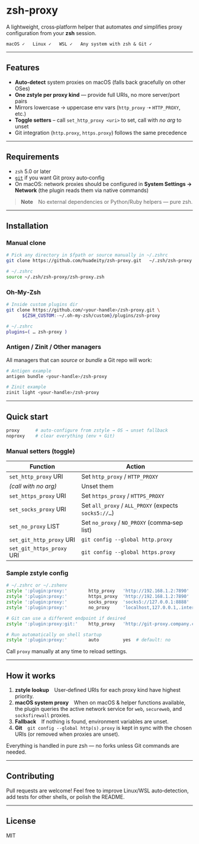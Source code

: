 # zsh‑proxy

A lightweight, cross‑platform helper that automates *and* simplifies proxy configuration from your **zsh** session.

```text
macOS ✓   Linux ✓   WSL ✓   Any system with zsh & Git ✓
```

---

## Features

* **Auto‑detect** system proxies on macOS (falls back gracefully on other OSes)
* **One zstyle per proxy kind** — provide full URIs, no more server/port pairs
* Mirrors lowercase → uppercase env vars (`http_proxy` ➝ `HTTP_PROXY`, etc.)
* **Toggle setters** – call `set_http_proxy <uri>` to set, call with *no arg* to unset
* Git integration (`http.proxy`, `https.proxy`) follows the same precedence

---

## Requirements

* `zsh` 5.0 or later
* [`git`](https://git‑scm.com/) if you want Git proxy auto‑config
* On macOS: network proxies should be configured in **System Settings → Network** (the plugin reads them via native commands)

> **Note** No external dependencies or Python/Ruby helpers — pure zsh.

---

## Installation

### Manual clone

```bash
# Pick any directory in $fpath or source manually in ~/.zshrc
git clone https://github.com/huadeity/zsh‑proxy.git   ~/.zsh/zsh‑proxy

# ~/.zshrc
source ~/.zsh/zsh‑proxy/zsh‑proxy.zsh
```

### Oh‑My‑Zsh

```bash
# Inside custom plugins dir
git clone https://github.com/<your‑handle>/zsh‑proxy.git \
      ${ZSH_CUSTOM:-~/.oh‑my‑zsh/custom}/plugins/zsh‑proxy

# ~/.zshrc
plugins=( … zsh‑proxy )
```

### Antigen / Zinit / Other managers

All managers that can *source* or *bundle* a Git repo will work:

```zsh
# Antigen example
antigen bundle <your‑handle>/zsh‑proxy

# Zinit example
zinit light <your‑handle>/zsh‑proxy
```

---

## Quick start

```zsh
proxy      # auto‑configure from zstyle → OS → unset fallback
noproxy    # clear everything (env + Git)
```

### Manual setters (toggle)

| Function               | Action                                                                   |
|------------------------|---------------------------------------------------------------------------|
| `set_http_proxy` URI   | Set `http_proxy` / `HTTP_PROXY`                                           |
| *(call with no arg)*   | Unset them                                                                |
| `set_https_proxy` URI  | Set `https_proxy` / `HTTPS_PROXY`                                         |
| `set_socks_proxy` URI  | Set `all_proxy` / `ALL_PROXY` (expects `socks5://…`)                      |
| `set_no_proxy` LIST    | Set `no_proxy` / `NO_PROXY` (comma‑sep list)                              |
| `set_git_http_proxy` URI  | `git config --global http.proxy`                                        |
| `set_git_https_proxy` URI | `git config --global https.proxy`                                       |

### Sample zstyle config

```zsh
# ~/.zshrc or ~/.zshenv
zstyle ':plugin:proxy:'        http_proxy   'http://192.168.1.2:7890'
zstyle ':plugin:proxy:'        https_proxy  'http://192.168.1.2:7890'
zstyle ':plugin:proxy:'        socks_proxy  'socks5://127.0.0.1:8888'
zstyle ':plugin:proxy:'        no_proxy     'localhost,127.0.0.1,.internal'

# Git can use a different endpoint if desired
zstyle ':plugin:proxy:git:'    http_proxy   'http://git‑proxy.company.com:8080'

# Run automatically on shell startup
zstyle ':plugin:proxy:'        auto         yes  # default: no
```

Call `proxy` manually at any time to reload settings.

---

## How it works

1. **zstyle lookup** User‑defined URIs for each proxy kind have highest priority.
2. **macOS system proxy** When on macOS & helper functions available, the plugin queries the active network service for `web`, `secureweb`, and `socksfirewall` proxies.
3. **Fallback** If nothing is found, environment variables are unset.
4. **Git** `git config --global http(s).proxy` is kept in sync with the chosen URIs (or removed when proxies are unset).

Everything is handled in pure zsh — no forks unless Git commands are needed.

---

## Contributing

Pull requests are welcome!  Feel free to improve Linux/WSL auto‑detection, add tests for other shells, or polish the README.

---

## License

MIT
